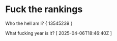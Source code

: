 # Fuck the rankings

Who the hell am I?
{ 13545239 }

What fucking year is it?
[ 2025-04-06T18:46:40Z ]
